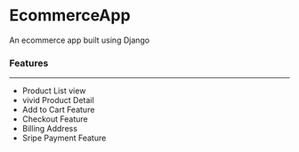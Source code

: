 # EcommerceApp
An ecommerce app built using Django 
### Features
---
* Product List view
* vivid Product Detail
* Add to Cart Feature 
* Checkout Feature
* Billing Address 
*  Sripe Payment Feature
